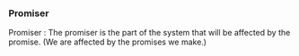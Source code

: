 ### Promiser

Promiser
: The promiser is the part of the system that will be affected by the
promise. (We are affected by the promises we make.)
